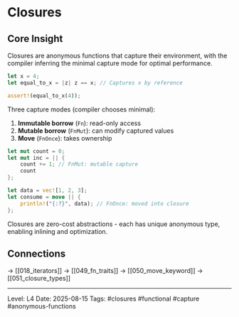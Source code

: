 # Closures

## Core Insight
Closures are anonymous functions that capture their environment, with the compiler inferring the minimal capture mode for optimal performance.

```rust
let x = 4;
let equal_to_x = |z| z == x; // Captures x by reference

assert!(equal_to_x(4));
```

Three capture modes (compiler chooses minimal):
1. **Immutable borrow** (`Fn`): read-only access
2. **Mutable borrow** (`FnMut`): can modify captured values
3. **Move** (`FnOnce`): takes ownership

```rust
let mut count = 0;
let mut inc = || {
    count += 1; // FnMut: mutable capture
    count
};

let data = vec![1, 2, 3];
let consume = move || {
    println!("{:?}", data); // FnOnce: moved into closure
};
```

Closures are zero-cost abstractions - each has unique anonymous type, enabling inlining and optimization.

## Connections
→ [[018_iterators]]
→ [[049_fn_traits]]
→ [[050_move_keyword]]
→ [[051_closure_types]]

---
Level: L4
Date: 2025-08-15
Tags: #closures #functional #capture #anonymous-functions